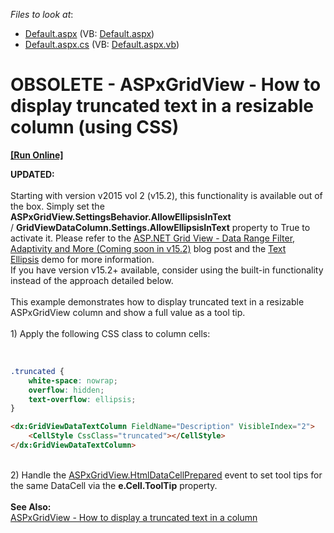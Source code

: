 <!-- default file list -->
*Files to look at*:

* [Default.aspx](./CS/WebSite/Default.aspx) (VB: [Default.aspx](./VB/WebSite/Default.aspx))
* [Default.aspx.cs](./CS/WebSite/Default.aspx.cs) (VB: [Default.aspx.vb](./VB/WebSite/Default.aspx.vb))
<!-- default file list end -->
# OBSOLETE - ASPxGridView - How to display truncated text in a resizable column (using CSS)
<!-- run online -->
**[[Run Online]](https://codecentral.devexpress.com/e4898)**
<!-- run online end -->


<p><strong>UPDATED:<br><br></strong>Starting with version v2015 vol 2 (v15.2), this functionality is available out of the box. Simply set the <strong>ASPxGridView.SettingsBehavior.AllowEllipsisInText</strong> / <strong>GridViewDataColumn.Settings.AllowEllipsisInText</strong> property to True to activate it. Please refer to the <a href="https://community.devexpress.com/blogs/aspnet/archive/2015/11/10/asp-net-grid-view-data-range-filter-adaptivity-and-more-coming-soon-in-v15-2.aspx">ASP.NET Grid View - Data Range Filter, Adaptivity and More (Coming soon in v15.2)</a> blog post and the <a href="http://demos.devexpress.com/ASPxGridViewDemos/Columns/TextEllipsis.aspx">Text Ellipsis</a> demo for more information.<br>If you have version v15.2+ available, consider using the built-in functionality instead of the approach detailed below.<br><br>This example demonstrates how to display truncated text in a resizable ASPxGridView column and show a full value as a tool tip.<br><br>1) Apply the following CSS class to column cells:</p>
<br>


```css
.truncated {
    white-space: nowrap;
    overflow: hidden;
    text-overflow: ellipsis;
}
```




```aspx
<dx:GridViewDataTextColumn FieldName="Description" VisibleIndex="2">
    <CellStyle CssClass="truncated"></CellStyle>
</dx:GridViewDataTextColumn>
```


<p><br>2) Handle the <a href="http://documentation.devexpress.com/#AspNet/DevExpressWebASPxGridViewASPxGridView_HtmlDataCellPreparedtopic"><u>ASPxGridView.HtmlDataCellPrepared</u></a> event to set tool tips for the same DataCell via the <strong>e.Cell.ToolTip</strong> property.<br><br><strong>S</strong><strong>ee Also:<br></strong><a href="https://www.devexpress.com/Support/Center/p/E3934">ASPxGridView - How to display a truncated text in a column</a></p>

<br/>


